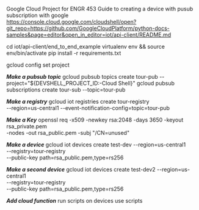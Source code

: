 Google Cloud Project for ENGR 453
Guide to creating a device with pusub subscription with google 
https://console.cloud.google.com/cloudshell/open?git_repo=https://github.com/GoogleCloudPlatform/python-docs-samples&page=editor&open_in_editor=iot/api-client/README.md

cd iot/api-client/end_to_end_example
virtualenv env && source env/bin/activate
pip install -r requirements.txt

gcloud config set project <your-project-id>

***Make a pubsub topic***
gcloud pubsub topics create tour-pub --project="${DEVSHELL_PROJECT_ID:-Cloud Shell}"
gcloud pubsub subscriptions create tour-sub --topic=tour-pub

***Make a registry***
gcloud iot registries create tour-registry \
  --region=us-central1 --event-notification-config=topic=tour-pub

***Make a Key***
openssl req -x509 -newkey rsa:2048 -days 3650 -keyout rsa_private.pem \
    -nodes -out rsa_public.pem -subj "/CN=unused"

***Make a device***
gcloud iot devices create test-dev --region=us-central1 \
  --registry=tour-registry \
  --public-key path=rsa_public.pem,type=rs256

***Make a second device***
gcloud iot devices create test-dev2 --region=us-central1 \
  --registry=tour-registry \
  --public-key path=rsa_public.pem,type=rs256

***Add cloud function***
run scripts on devices 
use scripts
